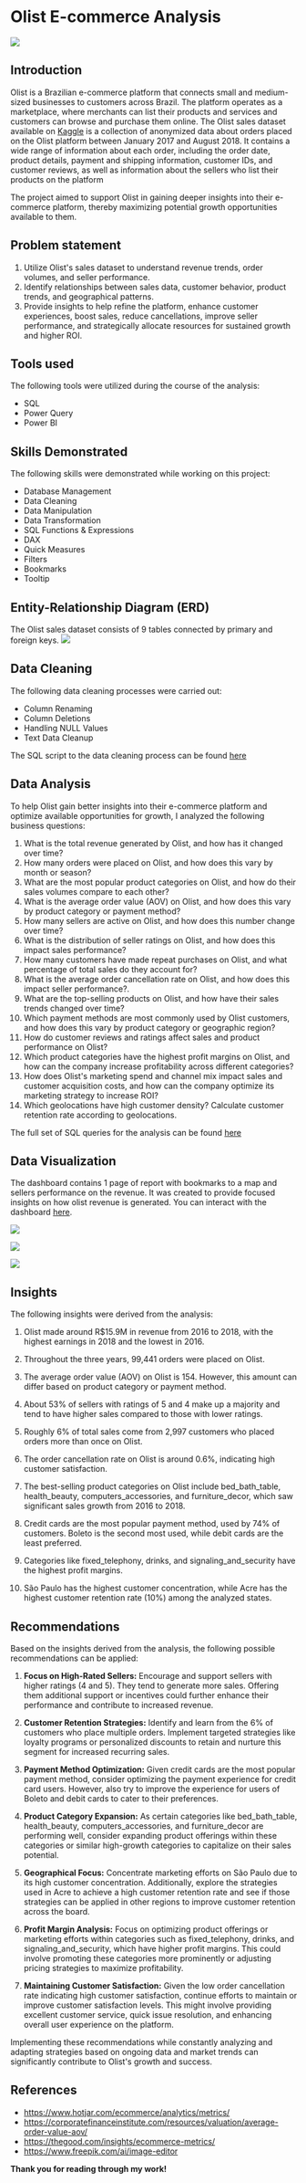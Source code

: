 # Olist E-commerce Analysis

![](introduc_image.png)

## Introduction

Olist is a Brazilian e-commerce platform that connects small and medium-sized businesses to customers across Brazil. The platform operates as a marketplace, where merchants can list
their products and services and customers can browse and purchase them online. The Olist sales dataset available on [Kaggle](https://www.kaggle.com/datasets) is a collection of anonymized data about orders
placed on the Olist platform between January 2017 and August 2018. It contains a wide range
of information about each order, including the order date, product details, payment and shipping
information, customer IDs, and customer reviews, as well as information about the sellers who list their products on the platform

The project aimed to support Olist in gaining deeper insights into their e-commerce platform, thereby maximizing potential growth opportunities available to them.

## Problem statement

1. Utilize Olist's sales dataset to understand revenue trends, order volumes, and seller performance.
2. Identify relationships between sales data, customer behavior, product trends, and geographical patterns.
3. Provide insights to help refine the platform, enhance customer experiences, boost sales, reduce cancellations, improve seller performance, and strategically allocate resources for sustained growth and higher ROI.

## Tools used

The following tools were utilized during the course of the analysis:

- SQL
- Power Query
- Power BI

## Skills Demonstrated

The following skills were demonstrated while working on this project:

- Database Management
- Data Cleaning
- Data Manipulation
- Data Transformation
- SQL Functions & Expressions
- DAX
- Quick Measures
- Filters 
- Bookmarks
- Tooltip

 ## Entity-Relationship Diagram (ERD) 

 The Olist sales dataset consists of 9 tables connected by primary and foreign keys.
 ![](olist_erd.png)

## Data Cleaning

The following data cleaning processes were carried out:
- Column Renaming
- Column Deletions
- Handling NULL Values
- Text Data Cleanup
  
The SQL script to the data cleaning process can be found [here](data_cleaning.md)

## Data Analysis

To help Olist gain better insights into their e-commerce platform and optimize available
opportunities for growth, I analyzed the following business questions:

1. What is the total revenue generated by Olist, and how has it changed over time?
2. How many orders were placed on Olist, and how does this vary by month or season?
3. What are the most popular product categories on Olist, and how do their sales volumes
compare to each other?
4. What is the average order value (AOV) on Olist, and how does this vary by product category
or payment method?
5. How many sellers are active on Olist, and how does this number change over time?
6. What is the distribution of seller ratings on Olist, and how does this impact sales
performance?
7. How many customers have made repeat purchases on Olist, and what percentage of total
sales do they account for?
8. What is the average order cancellation rate on Olist, and how does this impact seller
performance?.
9. What are the top-selling products on Olist, and how have their sales trends changed over
time?
10. Which payment methods are most commonly used by Olist customers, and how does this
vary by product category or geographic region?
11. How do customer reviews and ratings affect sales and product performance on Olist?
12. Which product categories have the highest profit margins on Olist, and how can the
company increase profitability across different categories?
13. How does Olist's marketing spend and channel mix impact sales and customer acquisition
costs, and how can the company optimize its marketing strategy to increase ROI?
14. Which geolocations have high customer density? Calculate customer retention rate according to
geolocations.

The full set of SQL queries for the analysis can be found [here](exploratory_analysis_queries.md)

## Data Visualization

The dashboard contains 1 page of report with bookmarks to a map and sellers performance on the revenue. It was created to provide focused insights on how olist revenue is generated. You can interact with the dashboard [here](https://app.powerbi.com/view?r=eyJrIjoiMjc5YTJlNjYtOTA0YS00MWY0LThjODQtODQ3YTc5YTg5NGFhIiwidCI6ImNjODUzODE0LWNlNjgtNDRiMS1hZDBhLTdhYzFiZjM1Y2E2ZSJ9).

![](reve_trend.jpg)

![](revenue_map.jpg)

![](sellers_performance.jpg)

## Insights
The following insights were derived from the analysis:

1. Olist made around R$15.9M in revenue from 2016 to 2018, with the highest earnings in 2018 and the lowest in 2016.

2. Throughout the three years, 99,441 orders were placed on Olist.

3. The average order value (AOV) on Olist is 154. However, this amount can differ based on product category or payment method.

4. About 53% of sellers with ratings of 5 and 4 make up a majority and tend to have higher sales compared to those with lower ratings.

5. Roughly 6% of total sales come from 2,997 customers who placed orders more than once on Olist.

6. The order cancellation rate on Olist is around 0.6%, indicating high customer satisfaction.

7. The best-selling product categories on Olist include bed_bath_table, health_beauty, computers_accessories, and furniture_decor, which saw significant sales growth from 2016 to 2018.

8. Credit cards are the most popular payment method, used by 74% of customers. Boleto is the second most used, while debit cards are the least preferred.

9. Categories like fixed_telephony, drinks, and signaling_and_security have the highest profit margins.

10. São Paulo has the highest customer concentration, while Acre has the highest customer retention rate (10%) among the analyzed states.

## Recommendations

Based on the insights derived from the analysis, the following possible recommendations can be applied:

1. **Focus on High-Rated Sellers:** Encourage and support sellers with higher ratings (4 and 5). They tend to generate more sales. Offering them additional support or incentives could further enhance their performance and contribute to increased revenue.

2. **Customer Retention Strategies:** Identify and learn from the 6% of customers who place multiple orders. Implement targeted strategies like loyalty programs or personalized discounts to retain and nurture this segment for increased recurring sales.

3. **Payment Method Optimization:** Given credit cards are the most popular payment method, consider optimizing the payment experience for credit card users. However, also try to improve the experience for users of Boleto and debit cards to cater to their preferences.

4. **Product Category Expansion:** As certain categories like bed_bath_table, health_beauty, computers_accessories, and furniture_decor are performing well, consider expanding product offerings within these categories or similar high-growth categories to capitalize on their sales potential.

5. **Geographical Focus:** Concentrate marketing efforts on São Paulo due to its high customer concentration. Additionally, explore the strategies used in Acre to achieve a high customer retention rate and see if those strategies can be applied in other regions to improve customer retention across the board.

6. **Profit Margin Analysis:** Focus on optimizing product offerings or marketing efforts within categories such as fixed_telephony, drinks, and signaling_and_security, which have higher profit margins. This could involve promoting these categories more prominently or adjusting pricing strategies to maximize profitability.

7. **Maintaining Customer Satisfaction:** Given the low order cancellation rate indicating high customer satisfaction, continue efforts to maintain or improve customer satisfaction levels. This might involve providing excellent customer service, quick issue resolution, and enhancing overall user experience on the platform.

Implementing these recommendations while constantly analyzing and adapting strategies based on ongoing data and market trends can significantly contribute to Olist's growth and success.

## References
- https://www.hotjar.com/ecommerce/analytics/metrics/
- https://corporatefinanceinstitute.com/resources/valuation/average-order-value-aov/
- https://thegood.com/insights/ecommerce-metrics/
- https://www.freepik.com/ai/image-editor

**Thank you for reading through my work!**
  
